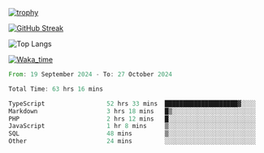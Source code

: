 <!--
**ren-joey/ren-joey** is a ✨ _special_ ✨ repository because its `README.md` (this file) appears on your GitHub profile.

Here are some ideas to get you started:

- 🔭 I’m currently working on ...
- 🌱 I’m currently learning ...
- 👯 I’m looking to collaborate on ...
- 🤔 I’m looking for help with ...
- 💬 Ask me about ...
- 📫 How to reach me: ...
- 😄 Pronouns: ...
- ⚡ Fun fact: ...
-->

[![trophy](https://github-profile-trophy.vercel.app/?username=ren-joey&theme=darkhub)](https://github.com/ren-joey)

[![GitHub Streak](https://streak-stats.demolab.com/?user=ren-joey&theme=dark)](https://github.com/ren-joey)

![Top Langs](https://github-readme-stats.vercel.app/api/top-langs?username=ren-joey&show_icons=true&layout=compact&locale=en&hide=html,CSS,scss,Pug,Twig&theme=dark)

[![Waka_time](https://github-readme-stats.vercel.app/api/wakatime?username=joeyren&theme=dark)](https://github.com/ren-joey)

<!--START_SECTION:waka-->

```rust
From: 19 September 2024 - To: 27 October 2024

Total Time: 63 hrs 16 mins

TypeScript                 52 hrs 33 mins  ████████████████████▓░░░░   82.53 %
Markdown                   3 hrs 18 mins   █▒░░░░░░░░░░░░░░░░░░░░░░░   05.19 %
PHP                        2 hrs 12 mins   █░░░░░░░░░░░░░░░░░░░░░░░░   03.46 %
JavaScript                 1 hr 8 mins     ▒░░░░░░░░░░░░░░░░░░░░░░░░   01.81 %
SQL                        48 mins         ▒░░░░░░░░░░░░░░░░░░░░░░░░   01.27 %
Other                      24 mins         ░░░░░░░░░░░░░░░░░░░░░░░░░   00.65 %
```

<!--END_SECTION:waka-->
